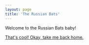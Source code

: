 ```yaml
---
layout: page
title: 'The Russian Bats'
---
```


Welcome to the Russian Bats baby!

[That's cool! Okay, take me back home.](/)
